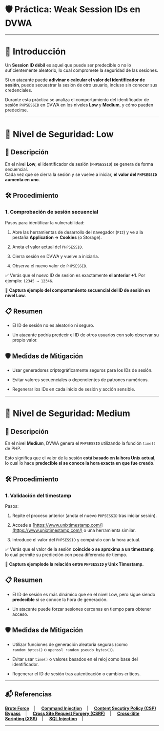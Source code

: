 # 🛡️ Práctica: Weak Session IDs en DVWA

---

# 📖 Introducción

Un **Session ID débil** es aquel que puede ser predecible o no lo suficientemente aleatorio, lo cual compromete la seguridad de las sesiones.

Si un atacante puede **adivinar o calcular el valor del identificador de sesión**, puede secuestrar la sesión de otro usuario, incluso sin conocer sus credenciales.

Durante esta práctica se analiza el comportamiento del identificador de sesión `PHPSESSID` en DVWA en los niveles **Low** y **Medium**, y cómo pueden predecirse.

---

# 🔷 Nivel de Seguridad: Low

## 📌 Descripción

En el nivel **Low**, el identificador de sesión (`PHPSESSID`) se genera de forma secuencial.  
Cada vez que se cierra la sesión y se vuelve a iniciar, **el valor del `PHPSESSID` aumenta en uno**.


## 🛠️ Procedimiento

### 1. Comprobación de sesión secuencial

Pasos para identificar la vulnerabilidad:


1. Abre las herramientas de desarrollo del navegador (`F12`) y ve a la pestaña **Application → Cookies** (o Storage).

2. Anota el valor actual del `PHPSESSID`.

3. Cierra sesión en DVWA y vuelve a iniciarla.

4. Observa el nuevo valor de `PHPSESSID`.


✅ Verás que el nuevo ID de sesión es exactamente **el anterior +1**. Por ejemplo: `12345 → 12346`.

📸 **Captura ejemplo del comportamiento secuencial del ID de sesión en nivel Low.**  




## 📋 Resumen

- El ID de sesión no es aleatorio ni seguro.

- Un atacante podría predecir el ID de otros usuarios con solo observar su propio valor.


## 🛡️ Medidas de Mitigación

- Usar generadores criptográficamente seguros para los IDs de sesión.

- Evitar valores secuenciales o dependientes de patrones numéricos.

- Regenerar los IDs en cada inicio de sesión y acción sensible.

---

# 🔶 Nivel de Seguridad: Medium

## 📌 Descripción

En el nivel **Medium**, DVWA genera el `PHPSESSID` utilizando la función `time()` de PHP.

Esto significa que el valor de la sesión **está basado en la hora Unix actual**, lo cual lo hace **predecible si se conoce la hora exacta en que fue creado**.


## 🛠️ Procedimiento

### 1. Validación del timestamp

Pasos:


1. Repite el proceso anterior (anota el nuevo `PHPSESSID` tras iniciar sesión).

2. Accede a [https://www.unixtimestamp.com/](https://www.unixtimestamp.com/) o una herramienta similar.

3. Introduce el valor del `PHPSESSID` y compáralo con la hora actual.


✅ Verás que el valor de la sesión **coincide o se aproxima a un timestamp**, lo cual permite su predicción con poca diferencia de tiempo.

📸 **Captura ejemplode la relación entre `PHPSESSID` y Unix Timestamp.**  




## 📋 Resumen

- El ID de sesión es más dinámico que en el nivel Low, pero sigue siendo **predecible** si se conoce la hora de generación.

- Un atacante puede forzar sesiones cercanas en tiempo para obtener acceso.


## 🛡️ Medidas de Mitigación

- Utilizar funciones de generación aleatoria seguras (como `random_bytes()` o `openssl_random_pseudo_bytes()`).

- Evitar usar `time()` o valores basados en el reloj como base del identificador.

- Regenerar el ID de sesión tras autenticación o cambios críticos.

---

## 📬 Referencias

**[Brute Force](https://github.com/XaviGimReu/PPS-10836126/tree/main/template-main/RA3/RA3_2/Brute%20Force)**&nbsp;&nbsp;&nbsp; | &nbsp;&nbsp;&nbsp;
**[Command Injection](https://github.com/XaviGimReu/PPS-10836126/tree/main/template-main/RA3/RA3_2/Command%20Injection)**&nbsp;&nbsp;&nbsp; | &nbsp;&nbsp;&nbsp;
**[Content Secutiry Policy (CSP) Bypass](https://github.com/XaviGimReu/PPS-10836126/tree/main/template-main/RA3/RA3_2/Content%20Security%20Policy%20(CSP)%20Bypass)**&nbsp;&nbsp;&nbsp; | &nbsp;&nbsp;&nbsp;
**[Cross Site Request Forgery (CSRF)](https://github.com/XaviGimReu/PPS-10836126/tree/main/template-main/RA3/RA3_2/Cross%20Site%20Request%20Forgery%20(CSRF))**&nbsp;&nbsp;&nbsp; | &nbsp;&nbsp;&nbsp;
**[Cross-Site Scripting (XSS)](https://github.com/XaviGimReu/PPS-10836126/tree/main/template-main/RA3/RA3_2/Cross-Site%20Scripting%20(XSS))**&nbsp;&nbsp;&nbsp; | &nbsp;&nbsp;&nbsp;
**[SQL Injection](https://github.com/XaviGimReu/PPS-10836126/tree/main/template-main/RA3/RA3_2/SQL%20Injection)**&nbsp;&nbsp;&nbsp; | &nbsp;&nbsp;&nbsp;

---
